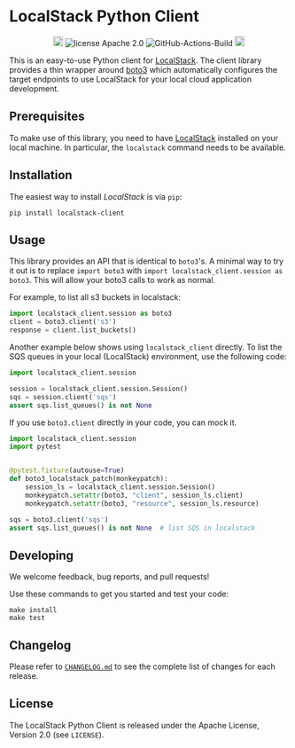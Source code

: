 # LocalStack Python Client

<p align="center">
    <a href="https://img.shields.io/pypi/v/localstack-client"><img src="https://img.shields.io/pypi/v/localstack-client" alt="PyPI version" height="18"></a>
    <img src="https://img.shields.io/badge/license-Apache License 2.0-brightgreen" alt="license Apache 2.0"/>
    <img src="https://github.com/localstack/localstack-python-client/actions/workflows/ci.yml/badge.svg" alt="GitHub-Actions-Build"/>
    <a href="https://pepy.tech/project/localstack-client"><img src="https://pepy.tech/badge/localstack-client" alt="PyPi downloads" height="18"></a>
</p>

This is an easy-to-use Python client for [LocalStack](https://github.com/localstack/localstack).
The client library provides a thin wrapper around [boto3](https://github.com/boto/boto3) which
automatically configures the target endpoints to use LocalStack for your local cloud
application development.

## Prerequisites

To make use of this library, you need to have [LocalStack](https://github.com/localstack/localstack) installed on your local machine. In particular, the `localstack` command needs to be available.

## Installation

The easiest way to install *LocalStack* is via `pip`:

```
pip install localstack-client
```

## Usage

This library provides an API that is identical to `boto3`'s. A minimal way to try it out is to replace `import boto3` with `import localstack_client.session as boto3`. This will allow your boto3 calls to work as normal.

For example, to list all s3 buckets in localstack:

```python
import localstack_client.session as boto3
client = boto3.client('s3')
response = client.list_buckets()
```

Another example below shows using `localstack_client` directly. To list the SQS queues
in your local (LocalStack) environment, use the following code:

```python
import localstack_client.session

session = localstack_client.session.Session()
sqs = session.client('sqs')
assert sqs.list_queues() is not None
```

If you use `boto3.client` directly in your code, you can mock it.

```python
import localstack_client.session
import pytest


@pytest.fixture(autouse=True)
def boto3_localstack_patch(monkeypatch):
    session_ls = localstack_client.session.Session()
    monkeypatch.setattr(boto3, "client", session_ls.client)
    monkeypatch.setattr(boto3, "resource", session_ls.resource)
```

```python
sqs = boto3.client('sqs')
assert sqs.list_queues() is not None  # list SQS in localstack
```

## Developing

We welcome feedback, bug reports, and pull requests!

Use these commands to get you started and test your code:

```
make install
make test
```

## Changelog

Please refer to [`CHANGELOG.md`](CHANGELOG.md) to see the complete list of changes for each release.

## License

The LocalStack Python Client is released under the Apache License, Version 2.0 (see `LICENSE`).
